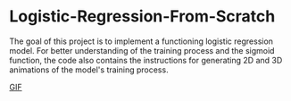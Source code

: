 # Logistic-Regression-From-Scratch
The goal of this project is to implement a functioning logistic regression model. For better understanding of the training process and the sigmoid function, the code also contains the instructions for generating 2D and 3D animations of the model's training process.

[GIF](https://github.com/Brunoatf/Logistic-Regression-from-scratch/blob/main/animation_3d30fps_logistic_regression.gif)
